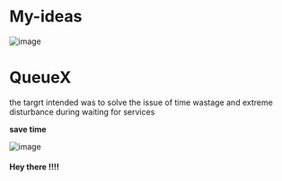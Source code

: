 # My-ideas
![image](https://tse4.mm.bing.net/th?id=OIP.kLjxqNcQwxnthLiuwG3jowHaDt&pid=15.1&P=0&w=363&h=182)
<br>
<h1> QueueX </h1>
<p> the targrt intended was to solve the issue of time wastage and extreme disturbance during waiting for services  </p>
<b>save time  </b>

![image](http://upload.ecvv.com/upload/Product/20097/China_Queuing_Management_System20097301531020.jpg)
<h4>Hey there !!!!</h4>
